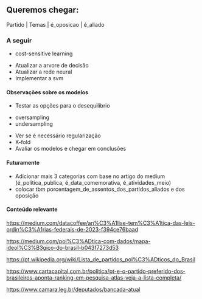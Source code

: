 ## Queremos chegar:

Partido | Temas | é_oposicao | é_aliado

### A seguir

* cost-sensitive learning
- Atualizar a arvore de decisão
- Atualizar a rede neural
- Implementar a svm

#### Observações sobre os modelos

- Testar as opções para o desequilibrio 
* oversampling
* undersampling
- Ver se é necessário regularização
- K-fold
- Avaliar os modelos e chegar em conclusões


#### Futuramente

- Adicionar mais 3 categorias com base no artigo do medium (é_política_publica, é_data_comemorativa, é_atividades_meio)
- colocar tbm porcentagem_de_assentos_dos_partidos_aliados e dos oposição

#### Conteúdo relevante

https://medium.com/datacoffee/an%C3%A1lise-tem%C3%A1tica-das-leis-ordin%C3%A1rias-federais-de-2023-f394ce76baad

https://medium.com/pol%C3%ADtica-com-dados/mapa-ideol%C3%B3gico-do-brasil-b043f7273d53

https://pt.wikipedia.org/wiki/Lista_de_partidos_pol%C3%ADticos_do_Brasil

https://www.cartacapital.com.br/politica/pt-e-o-partido-preferido-dos-brasileiros-aponta-ranking-em-pesquisa-atlas-veja-a-lista-completa/

https://www.camara.leg.br/deputados/bancada-atual
